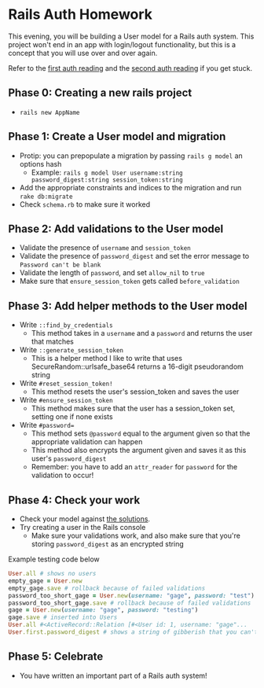 # Rails Auth Homework

This evening, you will be building a User model for a Rails auth system. This project won't end in an app with login/logout functionality, but this is a concept that you will use over and over again.

Refer to the [first auth reading][auth-1-reading] and the [second auth reading][auth-2-reading] if you get stuck.

[auth-1-reading]:https://github.com/appacademy/curriculum/blob/master/rails/readings/auth-part-i.md
[auth-2-reading]:https://github.com/appacademy/curriculum/blob/master/rails/readings/auth-part-ii.md

## Phase 0: Creating a new rails project

+ `rails new AppName`

## Phase 1: Create a User model and migration

+ Protip: you can prepopulate a migration by passing `rails g model` an options hash
  + Example: `rails g model User username:string password_digest:string session_token:string`
+ Add the appropriate constraints and indices to the migration and run `rake db:migrate`
+ Check `schema.rb` to make sure it worked

## Phase 2: Add validations to the User model

+ Validate the presence of `username` and `session_token`
+ Validate the presence of `password_digest` and set the error message to `Password can't be blank`
+ Validate the length of `password`, and set `allow_nil` to `true`
+ Make sure that `ensure_session_token` gets called `before_validation`

## Phase 3: Add helper methods to the User model

+ Write `::find_by_credentials`
  + This method takes in a `username` and a `password` and returns the user that matches
+ Write `::generate_session_token`
  + This is a helper method I like to write that uses SecureRandom::urlsafe_base64 returns a 16-digit pseudorandom string
+ Write `#reset_session_token!`
  + This method resets the user's session_token and saves the user
+ Write `#ensure_session_token`
  + This method makes sure that the user has a session_token set, setting one if none exists
+ Write `#password=`
  + This method sets `@password` equal to the argument given so that the appropriate validation can happen
  + This method also encrypts the argument given and saves it as this user's `password_digest`
  + Remember: you have to add an `attr_reader` for `password` for the validation to occur!

## Phase 4: Check your work

+ Check your model against [the solutions][hw-solutions].
+ Try creating a user in the Rails console
  + Make sure your validations work, and also make sure that you're storing `password_digest` as an encrypted string

Example testing code below
```ruby
User.all # shows no users
empty_gage = User.new
empty_gage.save # rollback because of failed validations
password_too_short_gage = User.new(username: "gage", password: "test")
password_too_short_gage.save # rollback because of failed validations
gage = User.new(username: "gage", password: "testing")
gage.save # inserted into Users
User.all #<ActiveRecord::Relation [#<User id: 1, username: "gage"...
User.first.password_digest # shows a string of gibberish that you can't hack
```

## Phase 5: Celebrate

+ You have written an important part of a Rails auth system!

[hw-solutions]: ../solutions/rails_auth/AppName
